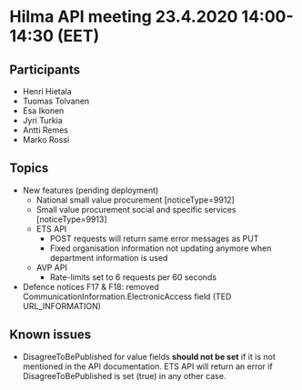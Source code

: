 # Hilma API meeting 23.4.2020 14:00-14:30 (EET)

## Participants
- Henri Hietala
- Tuomas Tolvanen
- Esa Ikonen
- Jyri Turkia
- Antti Remes
- Marko Rossi

## Topics
- New features (pending deployment)
  - National small value procurement [noticeType=9912]
  - Small value procurement social and specific services [noticeType=9913]
  - ETS API
    - POST requests will return same error messages as PUT
    - Fixed organisation information not updating anymore when department information is used
  - AVP API
    - Rate-limits set to 6 requests per 60 seconds
- Defence notices F17 & F18: removed CommunicationInformation.ElectronicAccess field (TED URL_INFORMATION)

## Known issues
- DisagreeToBePublished for value fields **should not be set** if it is not mentioned in the API documentation. ETS API will return an error if DisagreeToBePublished is set (true) in any other case.
